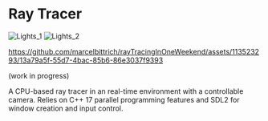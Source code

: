 # Ray Tracer


![Lights_1](https://github.com/marcelbittrich/rayTracingInOneWeekend/assets/113523293/b3a39a82-7297-40fc-ada9-6c8b57c0870d)
![Lights_2](https://github.com/marcelbittrich/rayTracingInOneWeekend/assets/113523293/2596898f-9fb5-4ab4-bd4d-831714e844b8)

https://github.com/marcelbittrich/rayTracingInOneWeekend/assets/113523293/13a79a5f-55d7-4bac-85b6-86e3037f9393



(work in progress)

A CPU-based ray tracer in an real-time environment with a controllable camera. Relies on C++ 17 parallel programming features and SDL2 for window creation and input control.
